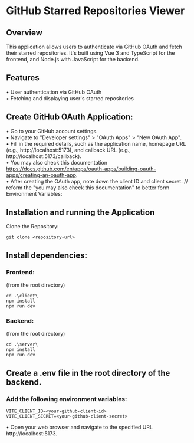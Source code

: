 # GitHub Starred Repositories Viewer

## Overview
This application allows users to authenticate via GitHub OAuth and fetch their starred repositories. It's built using Vue 3 and TypeScript for the frontend, and Node.js with JavaScript for the backend.

## Features
• User authentication via GitHub OAuth \
• Fetching and displaying user's starred repositories

## Create GitHub OAuth Application:
• Go to your GitHub account settings.\
• Navigate to "Developer settings" > "OAuth Apps" > "New OAuth App".\
• Fill in the required details, such as the application name, homepage URL (e.g., http://localhost:5173), and callback URL (e.g., http://localhost:5173/callback). \
• You may also check this documentation https://docs.github.com/en/apps/oauth-apps/building-oauth-apps/creating-an-oauth-app. \
• After creating the OAuth app, note down the client ID and client secret. // reform the "you may also check this documentation" to better form
Environment Variables:

## Installation and running the Application
Clone the Repository:

```
git clone <repository-url>
```

## Install dependencies:

### Frontend:
(from the root directory)
```
cd .\client\
npm install
npm run dev
```

### Backend: 
(from the root directory)
```
cd .\server\
npm install
npm run dev
```

## Create a .env file in the root directory of the backend.

### Add the following environment variables:
```
VITE_CLIENT_ID=<your-github-client-id>
VITE_CLIENT_SECRET=<your-github-client-secret>
```
• Open your web browser and navigate to the specified URL http://localhost:5173.


